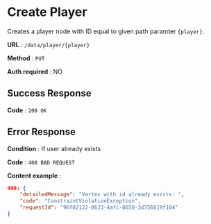 # Create Player

Creates a player node with ID equal to given path paramter `{player}`.

**URL** : `/data/player/{player}`

**Method** : `PUT`

**Auth required** : NO

## Success Response

**Code** : `200 OK`

## Error Response

**Condition** : If user already exists

**Code** : `400 BAD REQUEST`

**Content example** :

```json
499: {
    "detailedMessage": "Vertex with id already exists: ",
    "code": "ConstraintViolationException",
    "requestId": "96f02122-0623-4afc-8650-3d756819f104"
}
```
